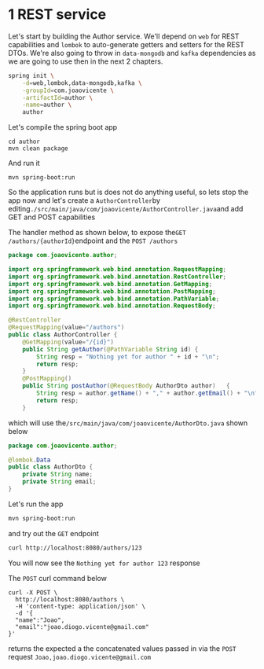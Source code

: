 # 1 REST service

Let's start by building the Author service. We'll depend on `web` for REST capabilities and `lombok` to auto-generate getters and setters for the REST DTOs. We're also going to throw in `data-mongodb` and `kafka` dependencies as we are going to use then in the next 2 chapters.

```bash
spring init \
    -d=web,lombok,data-mongodb,kafka \
    -groupId=com.joaovicente \
    -artifactId=author \
    -name=author \
    author
```

Let's compile the spring boot app

```
cd author
mvn clean package
```

And run it

```
mvn spring-boot:run
```

So the application runs but is does not do anything useful, so lets stop the app now and let's create a `AuthorController`by editing`./src/main/java/com/joaovicente/AuthorController.java`and add GET and POST capabilities

The handler method as shown below, to expose the`GET /authors/{authorId}`endpoint and the `POST /authors`

```java
package com.joaovicente.author;

import org.springframework.web.bind.annotation.RequestMapping;
import org.springframework.web.bind.annotation.RestController;
import org.springframework.web.bind.annotation.GetMapping;
import org.springframework.web.bind.annotation.PostMapping;
import org.springframework.web.bind.annotation.PathVariable;
import org.springframework.web.bind.annotation.RequestBody;

@RestController
@RequestMapping(value="/authors")
public class AuthorController {
    @GetMapping(value="/{id}")
    public String getAuthor(@PathVariable String id) {
        String resp = "Nothing yet for author " + id + "\n";
        return resp;
    }
    @PostMapping()
    public String postAuthor(@RequestBody AuthorDto author)   {    
        String resp = author.getName() + "," + author.getEmail() + "\n";
        return resp;
    }
```

which will use the`/src/main/java/com/joaovicente/AuthorDto.java` shown below

```java
package com.joaovicente.author;

@lombok.Data
public class AuthorDto {
    private String name;
    private String email;
}
```

Let's run the app

```bash
mvn spring-boot:run
```

and try out the `GET` endpoint

```bash
curl http://localhost:8080/authors/123
```

You will now see the `Nothing yet for author 123` response

The  `POST` curl command below

```
curl -X POST \
  http://localhost:8080/authors \
  -H 'content-type: application/json' \
  -d '{
  "name":"Joao",
  "email":"joao.diogo.vicente@gmail.com"
}'
```

returns the expected a the concatenated values passed in via the `POST` request `Joao,joao.diogo.vicente@gmail.com`

